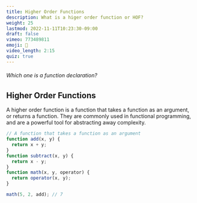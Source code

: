```yaml
---
title: Higher Order Functions
description: What is a higer order function or HOF?
weight: 25
lastmod: 2022-11-11T10:23:30-09:00
draft: false
vimeo: 773489811
emoji: 🔱
video_length: 2:15
quiz: true
---
```


<quiz-modal options="function foo() { ... }:const foo = () => ..." answer="function foo() { ... }" prize="6">
  <h6>Which one is a function declaration?</h6>
</quiz-modal>

## Higher Order Functions

A higher order function is a function that takes a function as an argument, or returns a function. They are commonly used in functional programming, and are a powerful tool for abstracting away complexity.

```js
// A function that takes a function as an argument
function add(x, y) {
  return x + y;
}
function subtract(x, y) {
  return x - y;
}
function math(x, y, operator) {
  return operator(x, y);
}

math(5, 2, add); // 7
```
